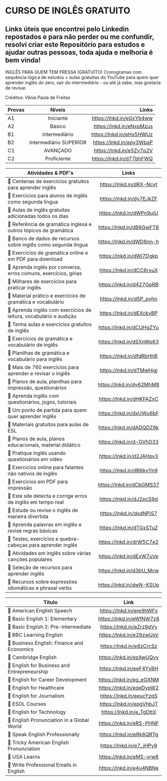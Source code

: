 # CURSO DE INGLÊS GRATUITO
## Links úteis que encontrei pelo Linkedin repostados e para não perder  ou me confundir, resolvi criar este Repositório para estudos e ajudar outras pessoas, toda ajuda e melhoria é bem vinda!
INGLÊS PARA QUEM TEM PRESSA (GRATUITO) Cronogramas com sequência lógica de estudos + aulas gratuitas do YouTube para quem quer aprender inglês do zero, sair do intermediário - ou até já sabe, mas gostaria de revisar.

Créditos: Vânia Paula de Freitas


| Provas   |      Níveis      |  Links |
|----------|:-------------:|------:|
| A1 |  Iniciante | https://lnkd.in/eGxYb4ww |
| A2 |  Básico | https://lnkd.in/eNxpMzus |
| B1 |  Intermediário | https://lnkd.in/eHx5HWUz |
| B2 |  Intermediário SUPERIOR | https://lnkd.in/epy3WbaP |
| C1 |  AVANÇADO | https://lnkd.in/e5Zy7p2V |
| C2 |  Proficiente | https://lnkd.in/d77bhFWQ |

| Atividades & PDF's   |      Links      | 
|----------|:-------------:|
| 📌 Centenas de exercícios gratuitos para aprender inglês |  https://lnkd.in/dRX-Ncvt | 
| 📌 Exercícios para alunos de inglês como segunda língua |  https://lnkd.in/dy7EJkZF |
| 📌 Aulas de inglês gratuitas adicionadas todos os dias |  https://lnkd.in/dWPn9ujU | 
| 📌 Referência de gramática inglesa e outros tópicos de gramática |  https://lnkd.in/dB6GwFTB | 
| 📌 Banco de dados de recursos sobre inglês como segunda língua |  https://lnkd.in/dWD6nn-h | 
| 📌 Exercícios de gramática online e em PDF para download |  https://lnkd.in/dWj7Dgkp | 
| 📌 Aprenda inglês por conversa, erros comuns, exercícios, gírias |  https://lnkd.in/dCC6rxuX | 
| 📌 Milhares de exercícios para praticar inglês |  https://lnkd.in/d427GpRB | 
| 📌 Material prático e exercícios de gramática e vocabulário |  https://lnkd.in/d5P_pvhn | 
| 📌 Aprenda inglês com exercícios de leitura, vocabulário e audição |  https://lnkd.in/dEXckvBP | 
| 📌 Tenha aulas e exercícios gratuitos de inglês |  https://lnkd.in/dCUHgZYu | 
| 📌 Exercícios de gramática e vocabulário de inglês |  https://lnkd.in/dSXnWp63 | 
| 📌 Planilhas de gramática e vocabulário para inglês |  https://lnkd.in/dfdRbHhB | 
| 📌 Mais de 760 exercícios para aprender e revisar o inglês |  https://lnkd.in/dTMwHigj | 
| 📌 Planos de aula, planilhas para impressão, questionários |  https://lnkd.in/dy62MhMB | 
| 📌 Aprenda inglês com questionários, jogos, tutoriais |  https://lnkd.in/dHKFAZxC | 
| 📌 Um ponto de partida para quem quer aprender inglês|  https://lnkd.in/dxUWu6bF | 
| 📌 Materiais gratuitos para aulas de ESL |  https://lnkd.in/dADQDZ8k | 
| 📌 Planos de aula, planos educacionais, material didático |  https://lnkd.in/d-GVhD33 | 
| 📌 Pratique inglês usando questionários em vídeo |  https://lnkd.in/d2JAHpv3 | 
| 📌 Exercícios online para falantes não nativos de inglês |  https://lnkd.in/dR6kvYn9 | 
| 📌 Exercícios em PDF para impressão |  https://lnkd.in/dCbGMS37 | 
| 📌 Este site detecta e corrige erros de inglês em tempo real |  https://lnkd.in/dJ2pcS9d | 
| 📌 Estude ou revise o inglês de maneira divertida |  https://lnkd.in/dsdNPjS7 | 
| 📌 Aprenda palavras em inglês e revise regras básicas |  https://lnkd.in/dTGxSTuZ | 
| 📌 Testes, exercícios e quebra-cabeças para aprender inglês |  https://lnkd.in/drW5C7e2 | 
| 📌 Atividades em inglês sobre várias canções populares |  https://lnkd.in/dExW7uVe | 
| 📌 Seleção de recursos para aprender inglês |  https://lnkd.in/d3bU_Mcw | 
| 📌 Recursos sobre expressões idiomáticas e phrasal verbs |  https://lnkd.in/dwN-KSUp | 


| Título   |      Link      | 
|----------|:-------------:|
| 📌 American English Speech | https://lnkd.in/ere9hWFx |
| 📌 Basic English 1: Elementary | https://lnkd.in/eWfNW7z8 |
| 📌 Basic English 2: Pre-Intermediate | https://lnkd.in/eZrz9dVy |
| 📌 BBC Learning English | https://lnkd.in/e29zwUsV |
| 📌 Business English: Finance and Economics | https://lnkd.in/e8zCrcSz |
| 📌 Cambridge English | https://lnkd.in/ezAwUQyy |
| 📌 English for Business and Entrepreneurship | https://lnkd.in/eeF4YyBH |
| 📌 English for Career Development | https://lnkd.in/eg_eGXNM |
| 📌 English for Healthcare | https://lnkd.in/eqeDypW2 |
| 📌 English for Journalism | https://lnkd.in/eeucYzqS |
| 📌 ESOL Courses | https://lnkd.in/epgVhbJT |
| 📌 English for Technology | https://lnkd.in/e_TgDttX |
| 📌 English Pronunciation in a Global World | https://lnkd.in/eRS-PHNF |
| 📌 Speak English Professionally | https://lnkd.in/eRk6QRTg |
| 📌 Tricky American English Pronunciation | https://lnkd.in/e7_jHPy9 |
| 📌 USA Learns | https://lnkd.in/eMS-vrw8 |
| 📌 Write Professional Emails in English | https://lnkd.in/e4u4NBNe |




